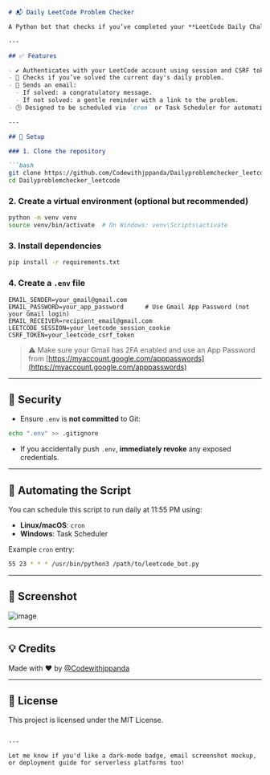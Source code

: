 



```markdown
# 📬 Daily LeetCode Problem Checker

A Python bot that checks if you’ve completed your **LeetCode Daily Challenge** and sends you an email notification as a reminder or congratulations—every day before midnight.

---

## ✅ Features

- ✔️ Authenticates with your LeetCode account using session and CSRF tokens.
- 📅 Checks if you’ve solved the current day's daily problem.
- 📧 Sends an email:
  - If solved: a congratulatory message.
  - If not solved: a gentle reminder with a link to the problem.
- 🕒 Designed to be scheduled via `cron` or Task Scheduler for automation.

---

## 🔧 Setup

### 1. Clone the repository

```bash
git clone https://github.com/Codewithjppanda/Dailyproblemchecker_leetcode.git
cd Dailyproblemchecker_leetcode
```

### 2. Create a virtual environment (optional but recommended)

```bash
python -m venv venv
source venv/bin/activate  # On Windows: venv\Scripts\activate
```

### 3. Install dependencies

```bash
pip install -r requirements.txt
```

### 4. Create a `.env` file

```
EMAIL_SENDER=your_gmail@gmail.com
EMAIL_PASSWORD=your_app_password      # Use Gmail App Password (not your Gmail login)
EMAIL_RECEIVER=recipient_email@gmail.com
LEETCODE_SESSION=your_leetcode_session_cookie
CSRF_TOKEN=your_leetcode_csrf_token
```

> ⚠️ Make sure your Gmail has 2FA enabled and use an App Password from [https://myaccount.google.com/apppasswords](https://myaccount.google.com/apppasswords)

---

## 🔐 Security

- Ensure `.env` is **not committed** to Git:
```bash
echo ".env" >> .gitignore
```

- If you accidentally push `.env`, **immediately revoke** any exposed credentials.

---

## 📅 Automating the Script

You can schedule this script to run daily at 11:55 PM using:

- **Linux/macOS**: `cron`
- **Windows**: Task Scheduler

Example `cron` entry:
```bash
55 23 * * * /usr/bin/python3 /path/to/leetcode_bot.py
```

---

## 📸 Screenshot

![image](https://github.com/user-attachments/assets/65e066b7-ad02-48c0-ad06-a8521eb8c40c)


---

## 💡 Credits

Made with ❤️ by [@Codewithjppanda](https://github.com/Codewithjppanda)

---

## 📜 License

This project is licensed under the MIT License.
```

---

Let me know if you'd like a dark-mode badge, email screenshot mockup, or deployment guide for serverless platforms too!
